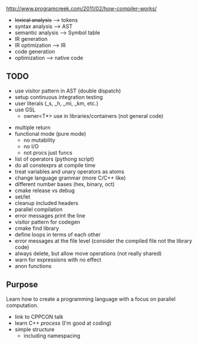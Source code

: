 
http://www.programcreek.com/2011/02/how-compiler-works/
- ~~lexical analysis~~ --> tokens
- syntax analysis --> AST
- semantic analysis --> Symbol table
- IR generation
- IR optimization --> IR
- code generation
- optimization --> native code

## TODO

+ use visitor pattern in AST (double dispatch)
+ setup continuous integration testing
+ user literals (_s, _h, _mi, _km, etc.)
+ use GSL
    * owner<T*> use in libraries/containers (not general code)
- multiple return
- functional mode (pure mode)
    + no mutability
    + no I/O
    + not procs just funcs
- list of operators (pythong script)
- do all constexprs at compile time
- treat variables and unary operators as atoms
- change language grammar (more C/C++ like)
- different number bases (hex, binary, oct)
- cmake release vs debug
- set/let
- cleanup included headers
- parallel compilation
- error messages print the line
- visitor pattern for codegen
- cmake find library
- define loops in terms of each other
- error messages at the file level (consider the compiled file not the library code)
- always delete, but allow move operations (not really shared)
- warn for expressions with no effect
- anon functions

## Purpose

Learn how to create a programming language with a focus on parallel computation.

- link to CPPCON talk
- learn C++ *process* (I'm good at coding)
- simple structure
    + including namespacing




